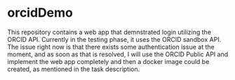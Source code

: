 # orcidDemo

This repository contains a web app that demnstrated login utilizing the ORCID API. Currently in the testing phase, it uses the ORCID sandbox API. The issue right now is that there exists some authentication issue at the moment, and as soon as that is resolved, I will use the ORCID Public API and implement the web app completely and then a docker image could be created, as mentioned in the task description.